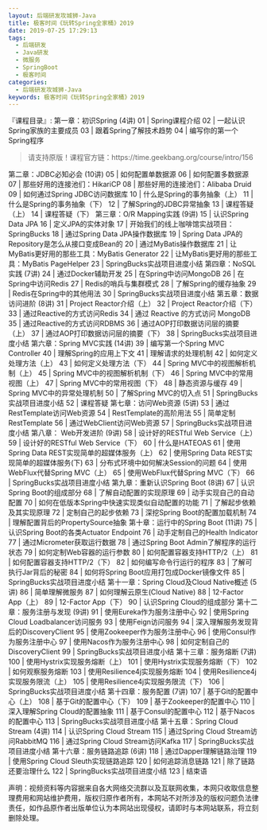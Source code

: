 ```yaml
---
layout: 后端研发攻城狮-Java
title: 极客时间《玩转Spring全家桶》2019   
date: 2019-07-25 17:29:13
tags:
  - 后端研发
  - Java研发
  - 微服务
  - SpringBoot
  - 极客时间
categories:
  - 后端研发攻城狮-Java
keywords: 极客时间《玩转Spring全家桶》2019   
---
```

『课程目录』:
第一章：初识Spring (4讲)
01 | Spring课程介绍
02 | 一起认识Spring家族的主要成员
03 | 跟着Spring了解技术趋势
04 | 编写你的第一个Spring程序
<!-- more -->   
<blockquote class="blockquote-center">
请支持原版！课程官方链：https://time.geekbang.org/course/intro/156</blockquote>
</blockquote>

第二章：JDBC必知必会 (10讲)
05 | 如何配置单数据源
06 | 如何配置多数据源
07 | 那些好用的连接池们：HikariCP
08 | 那些好用的连接池们：Alibaba Druid
09 | 如何通过Spring JDBC访问数据库
10 | 什么是Spring的事务抽象（上）
11 | 什么是Spring的事务抽象（下）
12 | 了解Spring的JDBC异常抽象
13 | 课程答疑（上）
14 | 课程答疑（下）
第三章：O/R Mapping实践 (9讲)
15 | 认识Spring Data JPA
16 | 定义JPA的实体对象
17 | 开始我们的线上咖啡馆实战项目：SpringBucks
18 | 通过Spring Data JPA操作数据库
19 | Spring Data JPA的Repository是怎么从接口变成Bean的
20 | 通过MyBatis操作数据库
21 | 让MyBatis更好用的那些工具：MyBatis Generator
22 | 让MyBatis更好用的那些工具：MyBatis PageHelper
23 | SpringBucks实战项目进度小结
第四章：NoSQL实践 (7讲)
24 | 通过Docker辅助开发
25 | 在Spring中访问MongoDB
26 | 在Spring中访问Redis
27 | Redis的哨兵与集群模式
28 | 了解Spring的缓存抽象
29 | Redis在Spring中的其他用法
30 | SpringBucks实战项目进度小结
第五章：数据访问进阶 (8讲)
31 | Project Reactor介绍（上）
32 | Project Reactor介绍（下）
33 | 通过Reactive的方式访问Redis
34 | 通过 Reactive 的方式访问 MongoDB
35 | 通过Reactive的方式访问RDBMS
36 | 通过AOP打印数据访问层的摘要（上）
37 | 通过AOP打印数据访问层的摘要（下）
38 | SpringBucks实战项目进度小结
第六章：Spring MVC实践 (14讲)
39 | 编写第一个Spring MVC Controller
40 | 理解Spring的应用上下文
41 | 理解请求的处理机制
42 | 如何定义处理方法（上）
43 | 如何定义处理方法（下）
44 | Spring MVC中的视图解析机制（上）
45 | Spring MVC中的视图解析机制（下）
46 | Spring MVC中的常用视图（上）
47 | Spring MVC中的常用视图（下）
48 | 静态资源与缓存
49 | Spring MVC中的异常处理机制
50 | 了解Spring MVC的切入点
51 | SpringBucks实战项目进度小结
52 | 课程答疑
第七章：访问Web资源 (5讲)
53 | 通过RestTemplate访问Web资源
54 | RestTemplate的高阶用法
55 | 简单定制RestTemplate
56 | 通过WebClient访问Web资源
57 | SpringBucks实战项目进度小结
第八章： Web开发进阶 (9讲)
58 | 设计好的RESTful Web Service（上）
59 | 设计好的RESTful Web Service（下）
60 | 什么是HATEOAS
61 | 使用Spring Data REST实现简单的超媒体服务（上）
62 | 使用Spring Data REST实现简单的超媒体服务(下)
63 | 分布式环境中如何解决Session的问题
64 | 使用WebFlux代替Spring MVC（上）
65 | 使用WebFlux代替Spring MVC（下）
66 | SpringBucks实战项目进度小结
第九章：重新认识Spring Boot (8讲)
67 | 认识Spring Boot的组成部分
68 | 了解自动配置的实现原理
69 | 动手实现自己的自动配置
70 | 如何在低版本Spring中快速实现类似自动配置的功能
71 | 了解起步依赖及其实现原理
72 | 定制自己的起步依赖
73 | 深挖Spring Boot的配置加载机制
74 | 理解配置背后的PropertySource抽象
第十章：运行中的Spring Boot (11讲)
75 | 认识Spring Boot的各类Actuator Endpoint
76 | 动手定制自己的Health Indicator
77 | 通过Micrometer获取运行数据
78 | 通过Spring Boot Admin了解程序的运行状态
79 | 如何定制Web容器的运行参数
80 | 如何配置容器支持HTTP/2（上）
81 | 如何配置容器支持HTTP/2（下）
82 | 如何编写命令行运行的程序
83 | 了解可执行Jar背后的秘密
84 | 如何将Spring Boot应用打包成Docker镜像文件
85 | SpringBucks实战项目进度小结
第十一章：Spring Cloud及Cloud Native概述 (5讲)
86 | 简单理解微服务
87 | 如何理解云原生(Cloud Native)
88 | 12-Factor App（上）
89 | 12-Factor App（下）
90 | 认识Spring Cloud的组成部分
第十二章：服务注册与发现 (9讲)
91 | 使用Eureka作为服务注册中心
92 | 使用Spring Cloud Loadbalancer访问服务
93 | 使用Feign访问服务
94 | 深入理解服务发现背后的DiscoveryClient
95 | 使用Zookeeper作为服务注册中心
96 | 使用Consul作为服务注册中心
97 | 使用Nacos作为服务注册中心
98 | 如何定制自己的DiscoveryClient
99 | SpringBucks实战项目进度小结
第十三章：服务熔断 (7讲)
100 | 使用Hystrix实现服务熔断（上）
101 | 使用Hystrix实现服务熔断（下）
102 | 如何观察服务熔断
103 | 使用Resilience4j实现服务熔断
104 | 使用Resilience4j实现服务限流（上）
105 | 使用Resilience4j实现服务限流（下）
106 | SpringBucks实战项目进度小结
第十四章：服务配置 (7讲)
107 | 基于Git的配置中心（上）
108 | 基于Git的配置中心（下）
109 | 基于Zookeeper的配置中心
110 | 深入理解Spring Cloud的配置抽象
111 | 基于Consul的配置中心
112 | 基于Nacos的配置中心
113 | SpringBucks实战项目进度小结
第十五章：Spring Cloud Stream (4讲)
114 | 认识Spring Cloud Stream
115 | 通过Spring Cloud Stream访问RabbitMQ
116 | 通过Spring Cloud Stream访问Kafka
117 | SpringBucks实战项目进度小结
第十六章：服务链路追踪 (6讲)
118 | 通过Dapper理解链路治理
119 | 使用Spring Cloud Sleuth实现链路追踪
120 | 如何追踪消息链路
121 | 除了链路还要治理什么
122 | SpringBucks实战项目进度小结
123 | 结束语

<div class="post-copyright">
    <div class="post-copyright__author">
      <span class="post-copyright-meta">声明：视频资料等内容据来自各大网络交流群以及互联网收集，本网只收取信息整理费用和网站维护费用，版权归原作者所有，本网站不对所涉及的版权问题负法律责任，如作品原作者出版单位认为本网站出现侵权，请即时与本网站联系，将立刻删除处理。 </span>
    </div>
</div>

<blockquote class="blockquote-center">

</blockquote>

